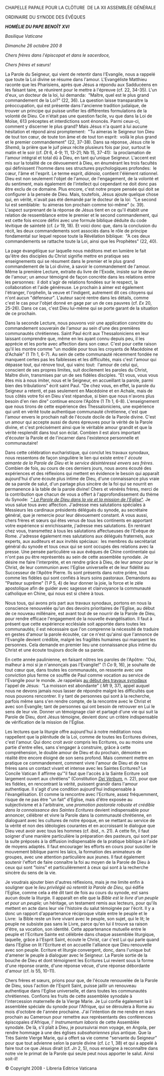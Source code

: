 CHAPELLE PAPALE POUR LA CLÔTURE  DE LA XII ASSEMBLÉE GÉNÉRALE

ORDINAIRE DU SYNODE DES ÉVÊQUES

***HOMÉLIE DU PAPE BENOÎT XVI***

*Basilique Vaticane*

*Dimanche 26 octobre 200* *8*

*Chers frères dans l'épiscopat et dans le sacerdoce,*

*Chers frères et sœurs!*

La Parole du Seigneur, qui vient de retentir dans l'Evangile, nous a rappelé que toute la Loi divine se résume dans l'amour. L'Evangéliste Matthieu raconte que les Pharisiens, après que Jésus a répondu aux Sadducéens en les faisant taire, se réunirent pour le mettre à l'épreuve (cf. 22, 34-35). L'un d'eux, un docteur de la loi, lui demanda:  "Maître, quel est le plus grand commandement de la Loi?" (22, 36). La question laisse transparaître la préoccupation, qui est présente dans l'ancienne tradition judaïque, de trouver un principe qui puisse unifier les différentes formulations de la volonté de Dieu. Ce n'était pas une question facile, vu que dans la Loi de Moïse, 613 préceptes et interdictions sont énoncés. Parmi ceux-ci, comment y discerner le plus grand? Mais Jésus n'a quant à lui aucune hésitation et répond ainsi promptement:  "Tu aimeras le Seigneur ton Dieu de tout ton cœur, de toute ton âme et de tout ton esprit:  voilà le plus grand et le premier commandement" (22, 37-38). Dans sa réponse, Jésus cite le *Shemà*, la prière que le juif pieux récite plusieurs fois par jour, surtout le matin et le soir (cf. *Dt* 6, 4-9; 11, 13-21; Nb 15, 37-41):  la proclamation de l'amour intégral et total dû à Dieu, en tant qu'unique Seigneur. L'accent est mis sur la totalité de ce dévouement à Dieu, en énumérant les trois facultés qui définissent l'homme dans ses structures psychologiques profondes:  le cœur, l'âme et l'esprit. Le terme esprit, *diánoia*, contient l'élément rationnel. Dieu est non seulement l'objet de l'amour, de l'engagement, de la volonté et du sentiment, mais également de l'intellect qui cependant ne doit donc pas être exclu de ce domaine. Plus encore, c'est notre propre pensée qui doit se configurer à la pensée de Dieu. Mais, toutefois, Jésus ajoute quelque chose qui, en vérité, n'avait pas été demandé par le docteur de la loi:  "Le second lui est semblable:  tu aimeras ton prochain comme toi-même" (v. 39). L'aspect surprenant de la réponse de Jésus tient en ce qu'il établit une relation de ressemblance entre le premier et le second commandement, qui est cette fois encore défini avec une formule biblique déduite du code lévitique de sainteté (cf. *Lv* 19, 18). Et voici donc que, dans la conclusion du récit, les deux commandements sont associés dans le rôle de principe fondamental sur lequel repose toute la Révélation biblique:  "A ces deux commandements se rattache toute la Loi, ainsi que les Prophètes" (22, 40).

La page évangélique sur laquelle nous méditons met en lumière le fait qu'être des disciples du Christ signifie mettre en pratique ses enseignements qui se résument dans le premier et le plus grand commandement de la Loi divine, à savoir le commandement de l'amour. Même la première Lecture, extraite du livre de l'Exode, insiste sur le devoir de l'amour; un amour témoigné de façon concrète dans les relations entre les personnes:  il doit s'agir de relations fondées sur le respect, la collaboration et l'aide généreuse. Le prochain à aimer est également l'étranger, l'orphelin, la veuve et l'indigent, autrement dit ces citoyens qui n'ont aucun "défenseur". L'auteur sacré rentre dans les détails, comme c'est le cas pour l'objet donné en gage par un de ces pauvres (cf. *Ex* 20, 25-26). Dans ce cas, c'est Dieu lui-même qui se porte garant de la situation de ce prochain.

Dans la seconde Lecture, nous pouvons voir une application concrète du commandement souverain de l'amour au sein d'une des premières communautés chrétiennes. Saint Paul écrit aux Thessaloniciens en leur laissant comprendre que, même en les ayant connu depuis peu, il les apprécie et les porte avec affection dans son cœur. C'est pour cette raison qu'il les montre comme "un modèle pour tous les croyants de Macédoine et d'Achaïe" (1 *Th* 1, 6-7). Au sein de cette communauté récemment fondée ne manquent certes pas les faiblesses et les difficultés, mais c'est l'amour qui dépasse tout, qui rénove tout, qui vainc tout:  l'amour de celui qui, conscient de ses propres limites, suit docilement les paroles du Christ, Maître divin, transmises par un de ses fidèles disciples. "Et vous, vous vous êtes mis à nous imiter, nous et le Seigneur, en accueillant la parole, parmi bien des tribulations" écrit saint Paul. "De chez vous, en effet, la parole du Seigneur a retenti, et pas seulement en Macédoine et en Achaïe, mais de tous côtés votre foi en Dieu s'est répandue, si bien que nous n'avons plus besoin d'en rien dire" continue encore l'Apôtre (1 *Th* 1, 6-8). L'enseignement que nous tirons de cette expérience des Thessaloniciens, une expérience qui unit en vérité toute authentique communauté chrétienne, c'est que l'amour envers le prochain naît de l'écoute docile de la Parole divine. C'est un amour qui accepte aussi de dures épreuves pour la vérité de la Parole divine, et c'est précisément ainsi que le véritable amour grandit et que la vérité resplendit dans tout son éclat. Combien il est alors important d'écouter la Parole et de l'incarner dans l'existence personnelle et communautaire!

Dans cette célébration eucharistique, qui conclut les travaux synodaux, nous ressentons de façon singulière le lien qui existe entre l' *écoute aimante de la Parole de Dieu* et le *service désintéressé envers ses frères*. Combien de fois, au cours de ces derniers jours, nous avons écouté des expériences et des réflexions qui mettent en évidence le besoin qui apparaît aujourd'hui d'une écoute plus intime de Dieu, d'une connaissance plus vraie de sa parole de salut, d'un partage plus sincère de la foi qui se nourrit en permanence à la table de la parole divine! Chers et vénérés frères, merci de la contribution que chacun de vous a offert à l'approfondissement du thème du Synode:  [" *La Parole de Dieu dans la vie et la mission de l'Eglise*"](http://www.vatican.va/roman_curia/synod/documents/rc_synod_doc_20080511_instrlabor-xii-assembly_fr.html). Je vous salue tous avec affection. J'adresse mes salutations spéciales à Messieurs les cardinaux présidents délégués du synode, au secrétaire général, que je remercie pour leur dévouement constant. A vous aussi, chers frères et sœurs qui êtes venus de tous les continents en apportant votre expérience si enrichissante, j'adresse mes salutations. En rentrant chez vous, transmettez à tous les salutations affectueuses de l'Evêque de Rome. J'adresse également mes salutations aux délégués fraternels, aux experts, aux auditeurs et aux invités spéciaux:  les membres du secrétariat général du synode et tous ceux qui se sont occupés des relations avec la presse. Une pensée particulière va aux évêques de Chine continentale qui n'ont pas pu être représentés au sein de cette assemblée synodale. Je désire me faire l'interprète, et en rendre grâce à Dieu, de leur amour pour le Christ, de leur communion avec l'Eglise universelle et de leur fidélité au Successeur de l'Apôtre Pierre. Ils sont présents dans notre prière, tout comme les fidèles qui sont confiés à leurs soins pastoraux. Demandons au "Pasteur suprême" (1 *P* 5, 4) de leur donner la joie, la force et le zèle apostolique afin de guider avec sagesse et clairvoyance la communauté catholique en Chine, qui nous est si chère à tous.

Nous tous, qui avons pris part aux travaux synodaux, portons en nous la conscience renouvelée qu'un des devoirs prioritaires de l'Eglise, au début de ce nouveau millénaire, est avant tout de se nourrir de la Parole de Dieu, pour rendre efficace l'engagement de la nouvelle évangélisation. Il faut à présent que cette expérience ecclésiale soit apportée dans toutes les communautés; il est nécessaire que l'on comprenne la nécessité de traduire en gestes d'amour la parole écoutée, car ce n'est qu'ainsi que l'annonce de l'Evangile devient crédible, malgré les fragilités humaines qui marquent les personnes. Cela demande en premier lieu une connaissance plus intime du Christ et une écoute toujours docile de sa parole.

En cette année paulinienne, en faisant nôtres les paroles de l'Apôtre:  "Oui, malheur à moi si je n'annonçais pas l'Evangile!" (1 *Co* 9, 16), je souhaite de tout cœur que, dans toutes les communautés, on ressente avec une conviction plus ferme ce souffle de Paul comme vocation au service de l'Evangile pour le monde. Je rappelais [au début des travaux synodaux](/content/benedict-xvi/fr/homilies/2008/documents/hf_ben-xvi_hom_20081005_apertura-sinodo.html) l'appel de Jésus:  "La moisson est abondante" ( *Mt* 9, 37), appel auquel nous ne devons jamais nous lasser de répondre malgré les difficultés que nous pouvons rencontrer. Il y tant de personnes qui sont à la recherche, parfois même sans s'en rendre compte, de la rencontre avec le Christ et avec son Evangile; tant de personnes qui ont besoin de retrouver en Lui le sens de leur vie. Donner un témoignage clair et partagé d'une vie qui suit la Parole de Dieu, dont Jésus témoigne, devient donc un critère indispensable de vérification de la mission de l'Eglise.

Les lectures que la liturgie offre aujourd'hui à notre méditation nous rappellent que la plénitude de la Loi, comme de toutes les Ecritures divines, c'est l'amour. Qui donc croit avoir compris les Ecritures, ou au moins une partie d'entre elles, sans s'engager à construire, grâce à cette compréhension, le double amour de Dieu et du prochain, démontre en réalité être encore éloigné de son sens profond. Mais comment mettre en pratique ce commandement, comment vivre l'amour de Dieu et de nos frères sans un contact vivant et intense avec les Saintes Ecritures? Le Concile Vatican II affirme qu'"il faut que l'accès à la Sainte Ecriture soit largement ouvert aux chrétiens" (Constitution *[Dei Verbum](http://www.vatican.va/archive/hist_councils/ii_vatican_council/documents/vat-ii_const_19651118_dei-verbum_fr.html),* n. 22), pour que les fidèles, en rencontrant la vérité, puissent grandir dans l'amour authentique. Il s'agit d'une condition aujourd'hui indispensable à l'évangélisation. Et comme la rencontre avec l'Ecriture, assez fréquemment, risque de ne pas être "un fait" d'Eglise, mais d'être exposée au subjectivisme et à l'arbitraire, une *promotion pastorale robuste et crédible dans la connaissance des Saintes Ecritures* devient indispensable pour annoncer, célébrer et vivre la Parole dans la communauté chrétienne, en dialoguant avec les cultures de notre époque, en se mettant au service de la vérité et non des idéologies courantes et en accroissant le dialogue que Dieu veut avoir avec tous les hommes (cf. *ibid.*, n. 21). A cette fin, il faut soigner d'une manière particulière la préparation des pasteurs, qui sont par la suite préposés à la diffusion indispensable de la pratique biblique à l'aide de moyens adaptés. Il faut encourager les efforts en cours pour susciter le mouvement biblique parmi les laïcs, la formation des animateurs de groupes, avec une attention particulière aux jeunes. Il faut également soutenir l'effort de faire connaître la foi au moyen de la Parole de Dieu à ceux qui sont "loins" et particulièrement à ceux qui sont à la recherche sincère du sens de la vie.

Je voudrais ajouter bien d'autres réflexions, mais je me limite enfin à souligner que le *lieu privilégié où retentit la Parole de Dieu,* qui édifie l'Eglise, comme cela a été dit tant de fois au cours du synode, est sans aucun doute la liturgie. Il apparaît en elle que la *Bible est le livre d'un peuple et pour un peuple;* un héritage, un testament remis aux lecteurs, pour qu'ils mettent en acte dans leur vie l'histoire du salut témoignée par l'écrit. Il y a donc un rapport d'appartenance réciproque vitale entre le peuple et le Livre:  la Bible reste un livre vivant avec le peuple, son sujet, qui le lit; le peuple ne subsiste pas sans le Livre, parce qu'en lui il trouve sa raison d'être, sa vocation, son identité. Cette appartenance mutuelle entre le peuple et l'Ecriture Sainte est célébrée dans chaque assemblée liturgique, laquelle, grâce à l'Esprit Saint, écoute le Christ, car c'est Lui qui parle quand dans l'Eglise on lit l'Ecriture et on accueille l'alliance que Dieu renouvelle avec son peuple. Ecriture et liturgie convergent, donc, dans l'unique but d'amener le peuple à dialoguer avec le Seigneur. La Parole sortie de la bouche de Dieu et dont témoignent les Ecritures Lui revient sous la forme d'une réponse orante, d'une réponse vécue, d'une réponse débordante d'amour (cf. *Is* 55, 10-11).

Chers frères et sœurs, prions pour que, de l'écoute renouvelée de la Parole de Dieu, sous l'action de l'Esprit Saint, puisse jaillir un renouveau authentique dans l'Eglise universelle, et dans toutes les communautés chrétiennes. Confions les fruits de cette assemblée synodale à l'intercession maternelle de la Vierge Marie. Je Lui confie également la ii assemblée spéciale du synode pour l'Afrique, qui se déroulera à Rome au mois d'octobre de l'année prochaine. J'ai l'intention de me rendre en mars prochain au Cameroun pour remettre aux représentants des conférences épiscopales d'Afrique, l' *Instrumentum laboris* de cette Assemblée synodale. De là, s'il plaît à Dieu, je poursuivrai mon voyage, en Angola, per rendre hommage à une des églises *subsahariennes* plus antique. Que la Très Sainte Vierge Marie, qui a offert sa vie comme "servante du Seigneur" pour que tout advienne selon la parole divine (cf. *Lc* 1, 38) et qui a appelé à faire tout ce que Jésus dirait (cf. *Jn* 2, 5), nous enseigne à reconnaître dans notre vie le primat de la Parole qui seule peut nous apporter le salut. Ainsi soit-il!

© Copyright 2008 - Libreria Editrice Vaticana